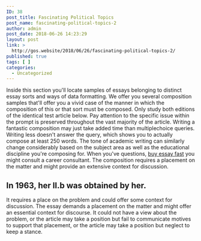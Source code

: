 ```yaml
---
ID: 38
post_title: Fascinating Political Topics
post_name: fascinating-political-topics-2
author: admin
post_date: 2018-06-26 14:23:29
layout: post
link: >
  http://gos.website/2018/06/26/fascinating-political-topics-2/
published: true
tags: [ ]
categories:
  - Uncategorized
---
```

<p>Inside this section you'll locate samples of essays belonging to distinct essay sorts and ways of data formatting. We offer you several composition samples that'll offer you a vivid case of the manner in which the composition of this or that sort must be composed. Only study both editions of the identical test article below.<!--more--> Pay attention to the specific issue within the prompt is preserved throughout the vast majority of the article. Writing a fantastic composition may just take added time than multiplechoice queries. Writing less doesn't answer the query, which shows you to actually compose at least 250 words. The tone of academic writing can similarly change considerably based on the subject area as well as the educational discipline you're composing for. When you've questions, <a href="https://buyessaysfast.com">buy essay fast</a> you might consult a career consultant. The composition requires a placement on the matter and might provide an extensive context for discussion.    <h2>In 1963, her ll.b was obtained by her.</h2></p><p>It requires a place on the problem and could offer some context for discussion. The essay demands a placement on the matter and might offer an essential context for discourse. It could not have a view about the problem, or the article may take a position but fail to communicate motives to support that placement, or the article may take a position but neglect to keep a stance. 
</p>